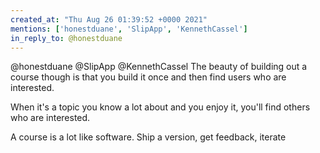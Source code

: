 ```yaml
---
created_at: "Thu Aug 26 01:39:52 +0000 2021"
mentions: ['honestduane', 'SlipApp', 'KennethCassel']
in_reply_to: @honestduane
---
```


@honestduane @SlipApp @KennethCassel The beauty of building out a course though is that you build it once and then find users who are interested. 

When it's a topic you know a lot about and you enjoy it, you'll find others who are interested. 

A course is a lot like software. Ship a version, get feedback, iterate